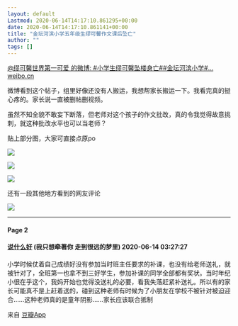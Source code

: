 ```yaml
---
layout: default
Lastmod: 2020-06-14T14:17:10.861295+00:00
date: 2020-06-14T14:17:10.861141+00:00
title: "金坛河滨小学五年级生缪可馨作文课后坠亡"
author: ""
tags: []
---
```


[@缪可馨世界第一可爱 的微博: #小学生缪可馨坠楼身亡##金坛河滨小学#... weibo.cn](https://m.weibo.cn/7286815083/4515005837699875)

微博看到这个帖子，组里好像还没有人搬运，我想帮家长搬运一下。我看完真的挺心疼的。家长说一直被删帖删视频。

虽然不知全貌不敢妄下断落，但老师对这个孩子的作文批改，真的令我觉得故意挑刺，就这种批改水平也可以当老师？

贴上部分图，大家可直接点原po

![](https://images.weserv.nl/?url=https%3A//img3.doubanio.com/view/group_topic/l/public/p294781070.jpg)

![](https://images.weserv.nl/?url=https%3A//img3.doubanio.com/view/group_topic/l/public/p294781062.jpg)

![](https://images.weserv.nl/?url=https%3A//img3.doubanio.com/view/group_topic/l/public/p294781060.jpg)

还有一段其他地方看到的网友评论

![](https://images.weserv.nl/?url=https%3A//img1.doubanio.com/view/group_topic/l/public/p294781069.jpg)

* * *

#### Page 2

#### [说什么好](https://www.douban.com/people/Qlittlecloud/) (我只想牵著你 走到很远的梦里) 2020-06-14 03:27:27

小学时候仗着自己成绩好没有参加当时班主任要求的补课，也没有给老师送礼，就被针对了，全班第一也拿不到三好学生，参加补课的同学全部都有奖状。当时年纪小很在乎这个，我妈开始也觉得没送礼的必要，看我失落赶紧补送礼。所以有的家长可能真不是上赶着送的，碰到这种老师有时候为了小朋友在学校不被针对被迫迎合……这种老师真的是童年阴影……家长应该联合抵制

来自 [豆瓣App](/doubanapp/app?channel=from_group_topic)

